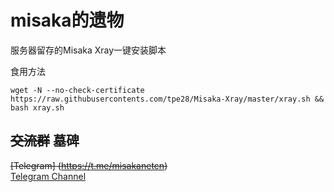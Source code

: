 # misaka的遗物
服务器留存的Misaka Xray一键安装脚本

食用方法
```
wget -N --no-check-certificate https://raw.githubusercontents.com/tpe28/Misaka-Xray/master/xray.sh && bash xray.sh
```

## ~~交流群~~ 墓碑
~~[Telegram] (https://t.me/misakanetcn)~~  
[Telegram Channel](https://t.me/misakano)
